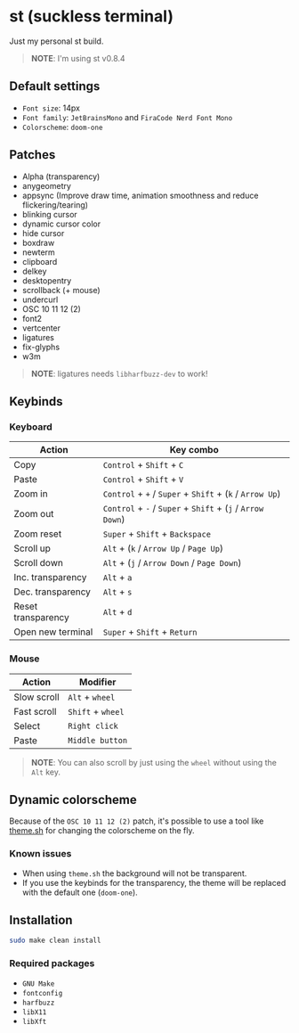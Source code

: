 # st (suckless terminal)

Just my personal st build.

> **NOTE**: I'm using st v0.8.4

## Default settings

- `Font size`: 14px
- `Font family`: `JetBrainsMono` and `FiraCode Nerd Font Mono`
- `Colorscheme`: `doom-one`

## Patches

- Alpha (transparency)
- anygeometry
- appsync (Improve draw time, animation smoothness and reduce flickering/tearing)
- blinking cursor
- dynamic cursor color
- hide cursor
- boxdraw
- newterm
- clipboard
- delkey
- desktopentry
- scrollback (+ mouse)
- undercurl
- OSC 10 11 12 (2)
- font2
- vertcenter
- ligatures
- fix-glyphs
- w3m

> **NOTE**: ligatures needs `libharfbuzz-dev` to work!

## Keybinds

### Keyboard

| Action             | Key combo                                                  |
| ------------------ | ---------------------------------------------------------- |
| Copy               | `Control` + `Shift` + `C`                                  |
| Paste              | `Control` + `Shift` + `V`                                  |
| Zoom in            | `Control` + `+` / `Super` + `Shift` + (`k` / `Arrow Up`)   |
| Zoom out           | `Control` + `-` / `Super` + `Shift` + (`j` / `Arrow Down`) |
| Zoom reset         | `Super` + `Shift` + `Backspace`                            |
| Scroll up          | `Alt` + (`k` / `Arrow Up` / `Page Up`)                     |
| Scroll down        | `Alt` + (`j` / `Arrow Down` / `Page Down`)                 |
| Inc. transparency  | `Alt` + `a`                                                |
| Dec. transparency  | `Alt` + `s`                                                |
| Reset transparency | `Alt` + `d`                                                |
| Open new terminal  | `Super` + `Shift` + `Return`                               |

### Mouse

| Action      | Modifier          |
| ----------- | ----------------- |
| Slow scroll | `Alt` + `wheel`   |
| Fast scroll | `Shift` + `wheel` |
| Select      | `Right click`     |
| Paste       | `Middle button`   |

> **NOTE**: You can also scroll by just using the `wheel` without using
> the `Alt` key.

## Dynamic colorscheme

Because of the `OSC 10 11 12 (2)` patch, it's possible to use a tool like
[theme.sh](https://github.com/lemnos/theme.sh) for changing the colorscheme on the fly.

### Known issues

- When using `theme.sh` the background will not be transparent.
- If you use the keybinds for the transparency, the theme will be replaced with
  the default one (`doom-one`).

## Installation

```sh
sudo make clean install
```

### Required packages

- `GNU Make`
- `fontconfig`
- `harfbuzz`
- `libX11`
- `libXft`
